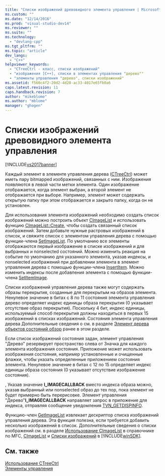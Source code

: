 ```yaml
---
title: "Списки изображений древовидного элемента управления | Microsoft Docs"
ms.custom: ""
ms.date: "12/14/2016"
ms.prod: "visual-studio-dev14"
ms.reviewer: ""
ms.suite: ""
ms.technology: 
  - "devlang-cpp"
ms.tgt_pltfrm: ""
ms.topic: "article"
dev_langs: 
  - "C++"
helpviewer_keywords: 
  - "CTreeCtrl - класс, списки изображений"
  - "изображения [C++], списки в элементах управления "дерево""
  - "элементы управления "дерево", списки изображений"
ms.assetid: f560c4f2-20d2-4d28-ac33-4017e65fb0a6
caps.latest.revision: 11
caps.handback.revision: 7
author: "mikeblome"
ms.author: "mblome"
manager: "ghogen"
---
```

# Списки изображений древовидного элемента управления
[!INCLUDE[vs2017banner](../assembler/inline/includes/vs2017banner.md)]

Каждый элемент в элементе управления дерева \([CTreeCtrl](../mfc/reference/ctreectrl-class.md)\) может иметь пару bitmapped изображений, связанных с ним.  Изображения появляются в левой части метки элемента.  Один изображение отображается, когда элемент выбран, а второй элемент не отображается при выборе.  Например, элемент может содержать открытую папку при этом отображается и закрыто папку, когда он не установлен.  
  
 Для использования элемента изображений необходимо создать список изображений можно построить объект [CImageList](../Topic/CImageList%20Class.md) и использовать функцию [CImageList::Create](../Topic/CImageList::Create.md), чтобы создать связанный список изображений.  Затем добавьте нужные растровых изображений в список, и свяжите список с элементом управления дерева с помощью функции\-члена [SetImageList](../Topic/CTreeCtrl::SetImageList.md).  По умолчанию все элементы отображаются первый изображение в списке изображений и для выбранных и nonselected состояний.  Можно изменить реакция на событие по умолчанию для указанного элемента, указав индексы, и nonselected изображений при добавлении элемента в элемент управления дерева с помощью функции\-члена [InsertItem](../Topic/CTreeCtrl::InsertItem.md).  Можно изменить индексы после добавления элемента с помощью функции\-члена [SetItemImage](../Topic/CTreeCtrl::SetItemImage.md).  
  
 Списки изображений управления дерева также могут содержать образы перекрытия, созданные для перекрытым на образов элемента.  Ненулевое значение в битах с 8 по 11 состояния элемента управления дерево определяет индекс единицы образа перекрытия \(0 указывает отсутствие образ перекрытия\).  Поскольку 4 бит, индекс единицы, используемый способ перекрытия должны находиться в первых 15 изображений в списках изображений.  Состояния элемента управления дерева Дополнительные сведения о см. в разделе [Элемент дерева объектов состояний обзор](../mfc/tree-control-item-states-overview.md) ранее в этом разделе.  
  
 Если список изображений состояния задан, элемент управления "Дерево" резервирует пространство слева от Значка для каждого элемента изображения состояния.  Приложение может использовать изображения состояния, например установленные и очищенные флажки, чтобы указать определенные приложением состояния элемента.  Ненулевое значение в битах с 12 по 15 определяет индекс единицы образа состояния \(0 указывает отсутствие изображение состояния\).  
  
 , Указав значение **I\_IMAGECALLBACK** вместо индекса образа можно, указав выбранный или nonselected образ до тех пор, пока элемент не будет примерно быть перерисовке.  Элемент управления "Дерево"**I\_IMAGECALLBACK** направляет запрос в приложение для индекса, отправляя сообщение уведомления [TVN\_GETDISPINFO](http://msdn.microsoft.com/library/windows/desktop/bb773518).  
  
 Функцию\-член [GetImageList](../Topic/CTreeCtrl::GetImageList.md) извлекает дескриптор списка изображений управления дерева.  Эта функция полезна, если требуется добавить несколько изображений в список.  Дополнительные сведения о списки изображений см. в разделе [Использование CImageList](../mfc/using-cimagelist.md) в справочнике по MFC, [CImageList](../Topic/CImageList%20Class.md) и [Списки изображений](http://msdn.microsoft.com/library/windows/desktop/bb761389) в [!INCLUDE[winSDK](../atl/includes/winsdk_md.md)].  
  
## См. также  
 [Использование CTreeCtrl](../Topic/Using%20CTreeCtrl.md)   
 [Элементы управления](../mfc/controls-mfc.md)